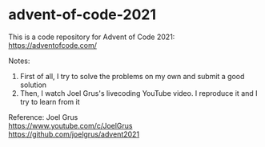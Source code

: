 # advent-of-code-2021

This is a code repository for Advent of Code 2021: \
https://adventofcode.com/

Notes:
1) First of all, I try to solve the problems on my own and submit a good solution
2) Then, I watch Joel Grus's livecoding YouTube video. I reproduce it and I try to learn from it

Reference: Joel Grus \
https://www.youtube.com/c/JoelGrus \
https://github.com/joelgrus/advent2021
